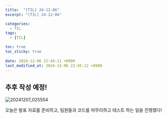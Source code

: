 ```yaml
---
title:  "[TIL] 24-12-06"
excerpt: "[TIL] 24-12-06"

categories:
  - TIL
tags:
  - [TIL]

toc: true
toc_sticky: true
 
date: 2024-12-06 22:44:11 +0900
last_modified_at: 2024-12-06 22:45:12 +0900
---
```


## 추후 작성 예정!

![20241207_025554](https://github.com/user-attachments/assets/562a1681-3e03-451c-9bc4-11b12a795dcb)

오늘은 발표 자료를 준비하고, 팀원들과 코드를 마무리하고 테스트 하는 일을 진행했다!